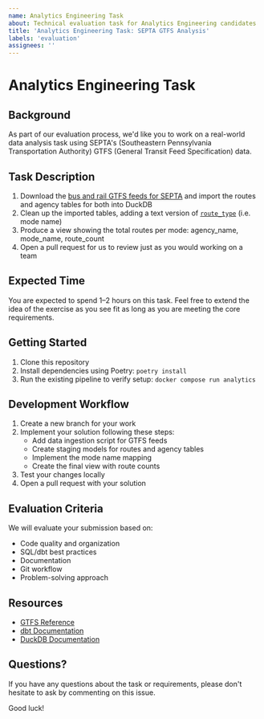 ```yaml
---
name: Analytics Engineering Task
about: Technical evaluation task for Analytics Engineering candidates
title: 'Analytics Engineering Task: SEPTA GTFS Analysis'
labels: 'evaluation'
assignees: ''
---
```


# Analytics Engineering Task

## Background

As part of our evaluation process, we'd like you to work on a real-world data analysis task using SEPTA's (Southeastern Pennsylvania Transportation Authority) GTFS (General Transit Feed Specification) data.

## Task Description

1. Download the [bus and rail GTFS feeds for SEPTA](https://github.com/septadev/GTFS/releases) and import the routes and agency tables for both into DuckDB
2. Clean up the imported tables, adding a text version of [`route_type`](https://gtfs.org/documentation/schedule/reference/#routestxt) (i.e. mode name)
3. Produce a view showing the total routes per mode: agency_name, mode_name, route_count
4. Open a pull request for us to review just as you would working on a team

## Expected Time

You are expected to spend 1–2 hours on this task. Feel free to extend the idea of the exercise as you see fit as long as you are meeting the core requirements.

## Getting Started

1. Clone this repository
2. Install dependencies using Poetry: `poetry install`
3. Run the existing pipeline to verify setup: `docker compose run analytics`

## Development Workflow

1. Create a new branch for your work
2. Implement your solution following these steps:
   - Add data ingestion script for GTFS feeds
   - Create staging models for routes and agency tables
   - Implement the mode name mapping
   - Create the final view with route counts
3. Test your changes locally
4. Open a pull request with your solution

## Evaluation Criteria

We will evaluate your submission based on:

- Code quality and organization
- SQL/dbt best practices
- Documentation
- Git workflow
- Problem-solving approach

## Resources

- [GTFS Reference](https://gtfs.org/documentation/schedule/reference/)
- [dbt Documentation](https://docs.getdbt.com/)
- [DuckDB Documentation](https://duckdb.org/docs/)

## Questions?

If you have any questions about the task or requirements, please don't hesitate to ask by commenting on this issue.

Good luck!
